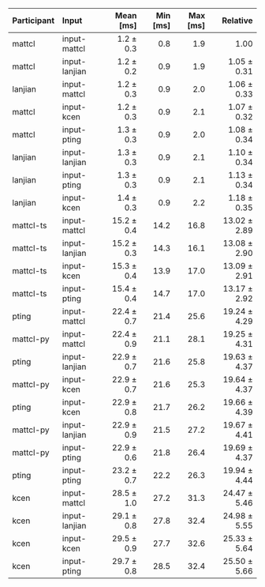 | Participant | Input | Mean [ms] | Min [ms] | Max [ms] | Relative |
|:---|:---|---:|---:|---:|---:|
| mattcl | input-mattcl | 1.2 ± 0.3 | 0.8 | 1.9 | 1.00 |
| mattcl | input-lanjian | 1.2 ± 0.2 | 0.9 | 1.9 | 1.05 ± 0.31 |
| lanjian | input-mattcl | 1.2 ± 0.3 | 0.9 | 2.0 | 1.06 ± 0.33 |
| mattcl | input-kcen | 1.2 ± 0.3 | 0.9 | 2.1 | 1.07 ± 0.32 |
| mattcl | input-pting | 1.3 ± 0.3 | 0.9 | 2.0 | 1.08 ± 0.34 |
| lanjian | input-lanjian | 1.3 ± 0.3 | 0.9 | 2.1 | 1.10 ± 0.34 |
| lanjian | input-pting | 1.3 ± 0.3 | 0.9 | 2.1 | 1.13 ± 0.34 |
| lanjian | input-kcen | 1.4 ± 0.3 | 0.9 | 2.2 | 1.18 ± 0.35 |
| mattcl-ts | input-mattcl | 15.2 ± 0.4 | 14.2 | 16.8 | 13.02 ± 2.89 |
| mattcl-ts | input-lanjian | 15.2 ± 0.3 | 14.3 | 16.1 | 13.08 ± 2.90 |
| mattcl-ts | input-kcen | 15.3 ± 0.4 | 13.9 | 17.0 | 13.09 ± 2.91 |
| mattcl-ts | input-pting | 15.4 ± 0.4 | 14.7 | 17.0 | 13.17 ± 2.92 |
| pting | input-mattcl | 22.4 ± 0.7 | 21.4 | 25.6 | 19.24 ± 4.29 |
| mattcl-py | input-mattcl | 22.4 ± 0.9 | 21.1 | 28.1 | 19.25 ± 4.31 |
| pting | input-lanjian | 22.9 ± 0.7 | 21.6 | 25.8 | 19.63 ± 4.37 |
| mattcl-py | input-kcen | 22.9 ± 0.7 | 21.6 | 25.3 | 19.64 ± 4.37 |
| pting | input-kcen | 22.9 ± 0.8 | 21.7 | 26.2 | 19.66 ± 4.39 |
| mattcl-py | input-lanjian | 22.9 ± 0.9 | 21.5 | 27.2 | 19.67 ± 4.41 |
| mattcl-py | input-pting | 22.9 ± 0.6 | 21.8 | 26.4 | 19.69 ± 4.37 |
| pting | input-pting | 23.2 ± 0.7 | 22.2 | 26.3 | 19.94 ± 4.44 |
| kcen | input-mattcl | 28.5 ± 1.0 | 27.2 | 31.3 | 24.47 ± 5.46 |
| kcen | input-lanjian | 29.1 ± 0.8 | 27.8 | 32.4 | 24.98 ± 5.55 |
| kcen | input-kcen | 29.5 ± 0.9 | 27.7 | 32.6 | 25.33 ± 5.64 |
| kcen | input-pting | 29.7 ± 0.8 | 28.5 | 32.4 | 25.50 ± 5.66 |
